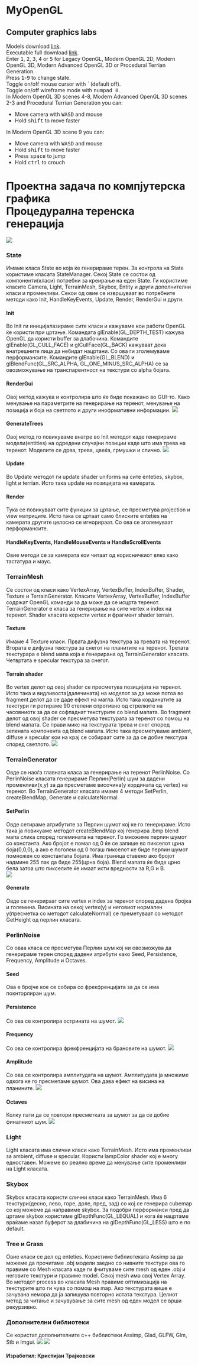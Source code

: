 # MyOpenGL
## Computer graphics labs
Models download <a href="https://drive.google.com/open?id=1e8Bkbjby-ub8G93fnDDYvDT6CVysK7O4">link<a/>.<br>
Executable full download <a href="https://drive.google.com/open?id=1LjoO35cV-gzMR_Oq1XICh7QkKhzpBrFp">link<a/>.
<br>
Enter <kbd>1</kbd>, <kbd>2</kbd>, <kbd>3</kbd>, <kbd>4</kbd> or <kbd>5</kbd> for Legacy OpenGL, Modern OpenGL 2D, Modern OpenGL 3D, Modern Advanced OpenGL 3D or Procedural Terrian Generation.
<br>
Press <kbd>1</kbd>-<kbd>9</kbd> to change state.
<br>
Toggle on/off mouse cursor with <kbd>`</kbd>(default off).
<br>
Toggle on/off wireframe mode with <kbd>numpad 0</kbd>.
<br>
In Modern OpenGL 3D scenes 4-8, Modern Advanced OpenGL 3D scenes 2-3 and Procedural Terrian Generation you can:
<ul>
<li>Move camera with <kbd>W</kbd><kbd>A</kbd><kbd>S</kbd><kbd>D</kbd> and mouse</li>
<li>Hold <kbd>shift</kbd> to move faster</li>
</ul>
In Modern OpenGL 3D scene 9 you can:
<ul>
<li>Move camera with <kbd>W</kbd><kbd>A</kbd><kbd>S</kbd><kbd>D</kbd> and mouse</li>
<li>Hold <kbd>shift</kbd> to move faster</li>
<li>Press <kbd>space</kbd> to jump</li>
<li>Hold <kbd>ctrl</kbd> to crouch</li>
</ul>
  
# Проектна задача по компјутерска графика<br>Процедурална теренска генерација
![](https://github.com/kikoano/MyOpenGL/blob/master/images/img1.png)
### State
Имаме класа State во која ќе генерираме терен. За контрола на State користиме класата StateManager. Секој State се состои од компоненти(класи) потребни за креирање на еден State. Ги користиме класите Camera, Light, TerrainMesh, Skybox, Entity и други дополнителни класи и променливи. Секои од овие се извршуваат во потребните методи како Init, HandleKeyEvents, Update, Render, RenderGui и други.
#### Init
Во Init ги иницијалазираме сите класи и кажуваме кои работи OpenGL ќе користи при цртање. Командата glEnable(GL_DEPTH_TEST) кажува OpenGL да користи buffer за длабочина. Командите glEnable(GL_CULL_FACE) и glCullFace(GL_BACK) кажуваат дека внатрешните лица да небидат нацртани. Со ова ги зголемуваме перформансите.	 Командите glEnable(GL_BLEND) и glBlendFunc(GL_SRC_ALPHA, GL_ONE_MINUS_SRC_ALPHA) се за овозможување на транспарентност на текстури со alpha бојата.
#### RenderGui
Овој метод кажува и контролира што ќе биде покажано во GUI-то. Како менување на параметрите на генерирање на теренот, менување на позиција и боја на светлото и други инофрмативни информации.
![](https://github.com/kikoano/MyOpenGL/blob/master/images/img2.png)
#### GenerateTrees
Овој метод го повикуваме внатре во Init методот каде генерираме модели(entities) на одредени случајни позиции каде што има трева на теренот. Моделите се дрва, трева, цвеќа, грмушки и слично.
![](https://github.com/kikoano/MyOpenGL/blob/master/images/img3.png)
#### Update
Во Update методот ги update shader uniforms на сите enteties, skybox, light и terrian. Исто така update на позицијата на камерата.
#### Render
Тука се повикуваат сите функции за цртање, се пресметува projection и view матриците. Исто така се цртаат само блиските enteties на камерата другите целосно се игнорираат. Со ова се зголемуваат перформансите.
#### HandleKeyEvents, HandleMouseEvents и HandleScrollEvents
Овие методи се за камерата кои читаат од корисничкиот влез како тастатура и маус.
### TerrainMesh
Се состои од класи како VertexArray, VertexBuffer, IndexBuffer, Shader, Texture и TerrainGenerator. Класите VertexArray, VertexBuffer, IndexBuffer содржат OpenGL команди за да може да се исцрта теренот. TerrainGenerator е класа за генерирање на сите vertex и index на теренот. Shader класата користи vertex и фрагмент shader terrain.
#### Texture
Имаме 4 Texture класи. Првата дифузна текстура за тревата на теренот. Втората е дифузна текстура за снегот на планитите на теренот. Третата текстурара е blend мапа која е ѓенерирана од TerrainGenerator класата. Четвртата е specular текстура за снегот.
#### Terrain shader
Во vertex делот од овој shader се пресметува позицијата на теренот. Исто така и видливоста(далечината) на моделот за да може потоа во fragment делот да се даде ефект на магла. Исто така кординатите за текстури ги ротираме 90 степени спротивно од стрелките на часовниотк за да се софпаднат текстурите со blend мапата. Во fragment  делот од овој shader се пресметува текстурата за теренот со помош на blend мапата. Се прави микс на текстурата трева и снег според зелената компонента од blend мапата. Исто така пресметуваме ambient, diffuse и specular кои на крај се собираат сите за да се добие текстура според светлото.
![](https://github.com/kikoano/MyOpenGL/blob/master/images/img4.png)
### TerrainGenerator
Овде се наоѓа главната класа за генерирање на теренот PerlinNoise.  Со PerlinNoise класата генерираме Перлин(Perlin) шум за дадени променливи(x,y) за да пресметаме височина(y кордината од vertex) на теренот. Во TerrainGenerator класата имаме 4 методи SetPerlin, createBlendMap, Generate и calculateNormal.
#### SetPerlin
Овде сетираме атрибутите за Перлин шумот кој ке го генерираме. Исто така ја повикуаме методот createBlendMap кој генерира .bmp blend мапа слика според големината на теренот. Го множиме перлин шумот со константа. Ако бројот е помал од 0 ќе се запише во пикселот црна боја(0,0,0), а ако е поголем од 0 тогаш пикселот ке биде перлин шумот помножен со константата бојата. Има граница ставено ако бројот надмине 255 пак да биде 255(црна боја). Blend мапата ќе биде црно бела затоа што пикселите ќе имаат исти вредности за R,G и B.<br>
![](https://github.com/kikoano/MyOpenGL/blob/master/images/img5.png)<br>
#### Generate
Овде се генерираат сите vertex и index за теренот според дадена бројка и големина. Висината на секој vertex(y) и неговиот нормален y(пресметка со методот calculateNormal) се преметуваат со методот GetHeight од перлин класата.
### PerlinNoise
Со оваа класа се пресметува Перлин шум кој ни овозможува да генерираме терен според дадени атрибути како Seed, Persistence, Frequency, Amplitude и Octaves.
#### Seed
Ова е бројче кое се собира со фрекфренцијата за да се има покнторлиран шум.
#### Persistence
Со ова се контролира острината на шумот.
![](https://github.com/kikoano/MyOpenGL/blob/master/images/img6.png)
#### Frequency
Со ова се контролира фрекфренцијата на брановите на шумот.
![](https://github.com/kikoano/MyOpenGL/blob/master/images/img7.png)
#### Amplitude
Со ова се контролира амплитудата на шумот. Амплитудата ја множиме одкога ке го пресметаме шумот. Ова дава ефект на висина на планините.
![](https://github.com/kikoano/MyOpenGL/blob/master/images/img8.png)
#### Octaves
Колку пати да се повтори пресметката за шумот за да се добие финалниот шум.
![](https://github.com/kikoano/MyOpenGL/blob/master/images/img9.png)
### Light
Light класата има слични класи како TerrainMesh. Исто има променливи за ambient, diffuse и specular. Користи lampColor shader кој е многу едноставен. Можеме во реално време да менување сите променливи на Light класата.
### Skybox
Skybox класата користи слични класи како TerrainMesh. Има 6 текстури(десно, лево, горе, доле, пред, зад) со кој се генерира cubemap со кој можеме да направиме skybox. За подобри перформанси пред да цртаме skybox користиме glDepthFunc(GL_LEQUAL) и кога ќе нацртаме враќаме назат буферот за длабичина на glDepthFunc(GL_LESS) штo e по default.
### Tree и Grass
Oвие класи се дел од enteties. Користиме библиотеката Assimp за да можеме да прочитаме .obj модели заедно со нивните текстури ова го правиме со Mesh класата каде ги фчитуваме сите mesh од еден .obj и неговите текстури и правиме model. Секој mesh има свој Vertex Array. Во методот process во класата Mesh правиме оптимизација на текстурите што ги чува со помош на map. Ако текстурата више е зачувана немора да ја запишува повторно истата текстура. Целиот метод за читање и зачувување за сите mesh од еден модел се врши рекурзивно.
### Дополнителни библиотеки
Се користат дополнителните c++ библиотеки Assimp, Glad, GLFW, Glm, Stb и Imgui.
![](https://github.com/kikoano/MyOpenGL/blob/master/images/img10.png)
![](https://github.com/kikoano/MyOpenGL/blob/master/images/img11.png)
#### Изработил: Кристијан Трајковски 
